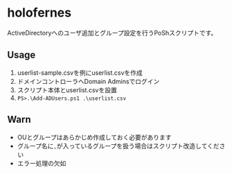 # holofernes
ActiveDirectoryへのユーザ追加とグループ設定を行うPoShスクリプトです。

## Usage

1. userlist-sample.csvを例にuserlist.csvを作成
2. ドメインコントローラへDomain Adminsでログイン
3. スクリプト本体とuserlist.csvを設置
4. `PS>.\Add-ADUsers.ps1 .\userlist.csv`

## Warn

- OUとグループはあらかじめ作成しておく必要があります
- グループ名に`,`が入っているグループを扱う場合はスクリプト改造してください
- エラー処理の欠如
